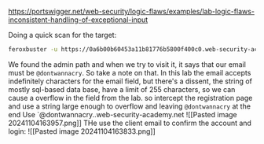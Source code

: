 https://portswigger.net/web-security/logic-flaws/examples/lab-logic-flaws-inconsistent-handling-of-exceptional-input

Doing a quick scan for the target:
```sh
feroxbuster -u https://0a6b00b60453a11b81776b5800f400c0.web-security-academy.net/ -w /usr/share/seclists/Discovery/Web-Content/raft-medium-directories.txt
```
We found the admin path and when we try to visit it, it says that our email must be `@dontwannacry`. So take a note on that.
In this lab the email accepts indefinitely characters for the email field, but there's a dissent, the string of mostly sql-based data base, have a limit of 255 characters, so we can cause a overflow in the field from the lab.
so intercept the registration page and use a string large enough to overflow and leaving `@dontwannacry` at the end 
Use
`@dontwannacry.<LAB-ID>.web-security-academy.net
![[Pasted image 20241104163957.png]]
THe use the client email to confirm the account and login:
![[Pasted image 20241104163833.png]]
